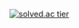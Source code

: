 [![solved.ac tier](http://mazassumnida.wtf/api/generate_badge?boj=ckdduf138)](https://solved.ac/profile/ckdduf138)
